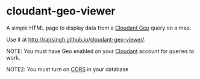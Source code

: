 # cloudant-geo-viewer

A simple HTML page to display data from a [Cloudant Geo](https://cloudant.com/product/cloudant-features/geospatial/) query on a map.

Use it at http://rajrsingh.github.io/cloudant-geo-viewer/.

NOTE: You must have Geo enabled on your [Cloudant](https://cloudant.com) account for queries to work.

NOTE2: You must turn on [CORS](https://docs.cloudant.com/cors.html) in your database 
